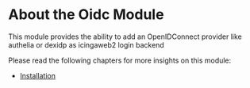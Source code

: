 # About the Oidc Module <a id="oidc-module-about"></a>

This module provides the ability to add an OpenIDConnect provider like authelia or dexidp as icingaweb2 login backend

Please read the following chapters for more insights on this module:

* [Installation](02-Installation.md#module-oidc-installation)